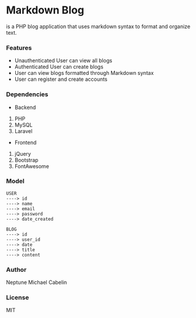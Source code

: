 # Markdown Blog
is a PHP blog application that uses markdown syntax to format and organize text.

### Features
* Unauthenticated User can view all blogs
* Authenticated User can create blogs
* User can view blogs formatted through Markdown syntax
* User can register and create accounts

### Dependencies
* Backend
1. PHP
2. MySQL
3. Laravel

* Frontend
1. jQuery
2. Bootstrap
3. FontAwesome

### Model
```
USER
----> id
----> name
----> email
----> password
----> date_created

BLOG
----> id
----> user_id
----> date
----> title
----> content
```

### Author
Neptune Michael Cabelin

### License
MIT

